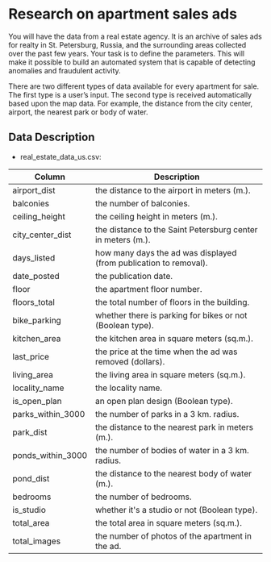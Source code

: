 # Research on apartment sales ads

You will have the data from a real estate agency. It is an archive of sales ads for realty in St. Petersburg, Russia, and the surrounding areas collected over the past few years.  Your task is to define the parameters. This will make it possible to build an automated system that is capable of detecting anomalies and fraudulent activity.

There are two different types of data available for every apartment for sale. The first type is a user’s input. The second type is received automatically based upon the map data. For example, the distance from the city center, airport, the nearest park or body of water. 

## Data Description 
* real_estate_data_us.csv:

| Column     | Description                                |
|------------|--------------------------------------------|
| airport_dist | the distance to the airport in meters (m.).|
|balconies | the number of balconies.|
|ceiling_height | the ceiling height in meters (m.).|
|city_center_dist | the distance to the Saint Petersburg center in meters (m.).|
|days_listed  | how many days the ad was displayed (from publication to removal).|
|date_posted | the publication date.|
|floor | the apartment floor number.|
|floors_total | the total number of floors in the building.|
|bike_parking | whether there is parking for bikes or not (Boolean type).|
|kitchen_area | the kitchen area in square meters (sq.m.).|
|last_price | the price at the time when the ad was removed (dollars).|
|living_area | the living area in square meters (sq.m.).|
|locality_name | the locality name.|
|is_open_plan | an open plan design (Boolean type).|
|parks_within_3000 | the number of parks in a 3 km. radius.|
|park_dist | the distance to the nearest park in meters (m.).|
|ponds_within_3000 | the number of bodies of water in a 3 km. radius.|
|pond_dist | the distance to the nearest body of water (m.).|
|bedrooms | the number of bedrooms.|
|is_studio | whether it's a studio or not (Boolean type).|
|total_area | the total area in square meters (sq.m.).|
|total_images | the number of photos of the apartment in the ad.|
